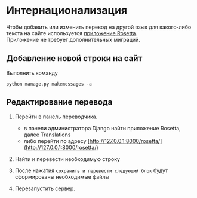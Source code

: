 Интернационализация
===================

Чтобы добавить или изменить перевод на другой язык для какого-либо текста на сайте используется [приложение Rosetta](https://github.com/mbi/django-rosetta).  
Приложение не требует дополнительных миграций.

Добавление новой строки на сайт
-------------------------------
Выполнить команду
```commandline
python manage.py makemessages -a
```

Редактирование перевода
-----------------------
1. Перейти в панель переводчика.
   * в панели администратора Django найти приложение Rosetta, далее Translations
   * либо перейти по адресу [http://127.0.0.1:8000/rosetta/](http://127.0.0.1:8000/rosetta/)

2. Найти и перевести необходимую строку
3. После нажатия `сохранить и перевести следующий блок` будут сформированы необходимые файлы
4. Перезапустить сервер.
